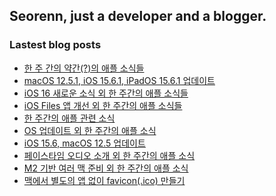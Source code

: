 ## Seorenn, just a developer and a blogger.

### Lastest blog posts

<!-- BLOG-POST-LIST:START -->
- [한 주 간의 약간&lpar;?&rpar;의 애플 소식들](https://seorenn.tistory.com/269)
- [macOS 12.5.1, iOS 15.6.1, iPadOS 15.6.1 업데이트](https://seorenn.tistory.com/268)
- [iOS 16 새로운 소식 외 한 주간의 애플 소식들](https://seorenn.tistory.com/267)
- [iOS Files 앱 개선 외 한 주간의 애플 소식들](https://seorenn.tistory.com/266)
- [한 주간의 애플 관련 소식](https://seorenn.tistory.com/265)
- [OS 업데이트 외 한 주간의 애플 소식](https://seorenn.tistory.com/264)
- [iOS 15.6, macOS 12.5 업데이트](https://seorenn.tistory.com/263)
- [페이스타임 오디오 소개 외 한 주간의 애플 소식](https://seorenn.tistory.com/262)
- [M2 기반 여러 맥 준비 외 한 주간의 애플 소식](https://seorenn.tistory.com/261)
- [맥에서 별도의 앱 없이 favicon&lpar;.ico&rpar; 만들기](https://seorenn.tistory.com/259)
<!-- BLOG-POST-LIST:END -->
